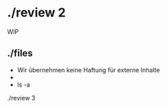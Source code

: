 <style>a {text-decoration: none;}</style>
# ./review 2

WIP

## ./files 

* Wir übernehmen keine Haftung für externe Inhalte
* 
* ls -a  

[./review 3](../../assets/documents/review3_codeonde.pdf)  